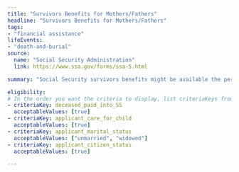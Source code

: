 ```yaml
---
title: "Survivors Benefits for Mothers/Fathers"
headline: "Survivors Benefits for Mothers/Fathers"
tags: 
- "financial assistance"
lifeEvents: 
- "death-and-burial"
source:
  name: "Social Security Administration"
  link: https://www.ssa.gov/forms/ssa-5.html

summary: "Social Security survivors benefits might be available the person providing care for the deceased worker's child."

eligibility:
# In the order you want the criteria to display, list criteriaKeys from the csv here, each followed by a comma-separated list of which values indicate eligibility for that criteria. Wrap individual values in quotes if they have inner commas.
- criteriaKey: deceased_paid_into_SS
  acceptableValues: [true] 
- criteriaKey: applicant_care_for_child
  acceptableValues: [true]
- criteriaKey: applicant_marital_status
  acceptableValues: ["unmarried", "widowed"]
- criteriaKey: applicant_citizen_status
  acceptableValues: [true]

---
```

